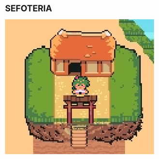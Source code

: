 # SEFOTERIA





![sefoteria](https://github.com/NurRifai99/Sefoteria/blob/master/Screenshot%202024-10-10%20141628.png)
